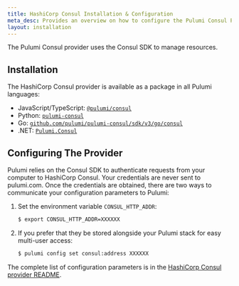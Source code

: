 ```yaml
---
title: HashiCorp Consul Installation & Configuration
meta_desc: Provides an overview on how to configure the Pulumi Consul Provider.
layout: installation
---
```


The Pulumi Consul provider uses the Consul SDK to manage resources.

## Installation

The HashiCorp Consul provider is available as a package in all Pulumi languages:

* JavaScript/TypeScript: [`@pulumi/consul`](https://www.npmjs.com/package/@pulumi/consul)
* Python: [`pulumi-consul`](https://pypi.org/project/pulumi-consul/)
* Go: [`github.com/pulumi/pulumi-consul/sdk/v3/go/consul`](https://github.com/pulumi/pulumi-consul)
* .NET: [`Pulumi.Consul`](https://www.nuget.org/packages/Pulumi.Consul)

## Configuring The Provider

Pulumi relies on the Consul SDK to authenticate requests from your computer to HashiCorp Consul. Your credentials are never sent
to pulumi.com. Once the credentials are obtained, there are two ways to communicate your configuration parameters to Pulumi:

1. Set the environment variable `CONSUL_HTTP_ADDR`:

    ```bash
    $ export CONSUL_HTTP_ADDR=XXXXXX
    ```

2. If you prefer that they be stored alongside your Pulumi stack for easy multi-user access:

    ```bash
    $ pulumi config set consul:address XXXXXX
    ```

The complete list of
configuration parameters is in the [HashiCorp Consul provider README](https://github.com/pulumi/pulumi-consul/blob/master/README.md).
